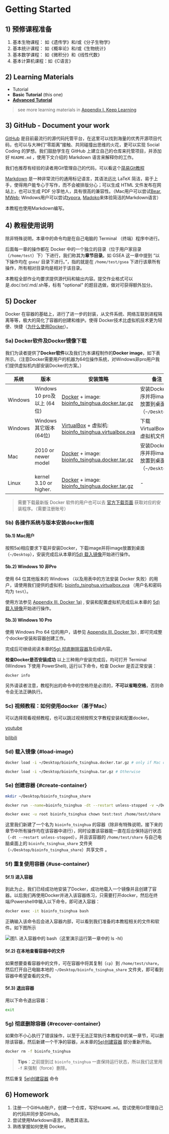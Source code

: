 # Getting Started

## 1) 预修课程准备

1. 基本生物课程： 如《遗传学》和/或《分子生物学》
2. 基本统计课程： 如《概率论》和/或《生物统计》
3. 基本数学课程： 如《微积分》和《线性代数》
4. 基本计算机课程：如《C语言》

## 2) Learning Materials

* Tutorial
* **Basic Tutorial** (this one)
* **[Advanced Tutorial](https://lulab.gitbook.io/training)**

> see more learning materials in [Appendix I. Keep Learning](appendix/appendix1.more.md)

## 3) GitHub - Document your work

[GitHub](https://github.com) 是目前最流行的源代码托管平台，在这里可以找到海量的优秀开源项目代码，也可以与大神们“零距离”接触、共同碰撞出思维的火花，更可以实现 Social Coding 的梦想。我们鼓励学生在 GitHub 上建立自己的仓库来托管项目，并添加好 `README.md` ，使用下文介绍的 Markdown 语言来解释你的工作。

我们也推荐有经验的读者用Git管理自己的代码，可以看这个[简易Git教程](https://www.liaoxuefeng.com/wiki/0013739516305929606dd18361248578c67b8067c8c017b000)

[Markdown](https://github.com/adam-p/markdown-here/wiki/Markdown-Cheatsheet) 是一种非常流行的通用标记语言，其语法远比 LaTeX 简洁，易于上手，使得用户能专心于写作，而不会被排版分心；可以生成 HTML 文件发布在网站上，也可以生成 PDF 分享他人，具有很高的兼容性。（Mac用户可以尝试[Bear](https://bear.app/), [MWeb](https://zh.mweb.im/); Windows用户可以尝试[typora](https://typora.io/), [Madoko](https://www.madoko.net/)来体验简洁的Markdown语言）

本教程也使用Markdown编写。


## 4) 教程使用说明

除非特殊说明，本章中的命令均是在自己电脑的 Terminal （终端）程序中进行。

后面每一章的操作都在 Docker 中的一个独立的目录（位于用户家目录（`/home/test`）下）下进行，我们称其为**章节目录**。如 GSEA 这一章中提到 “以下操作均在 `gsea/` 目录下进行。”，指的就是在 `/home/test/gsea` 下进行该章所有操作，所有相对目录均是相对于该目录。

<!--
每一步的结果都可以在章节目录的 `success/` 的相应文件夹中查看。（比如第一步没有在 `gsea/input/` 中生成要求的文件的话，可以直接从 `gsea/success/input` 中拷贝，然后继续下一步。）
-->

本教程全部作业均要求提供源代码和输出内容。提交作业格式可以是.doc/.txt/.md/.sh等，标有 "optional" 的题目选做，做对可获得额外加分。

## 5) Docker

Docker 在容器的基础上，进行了进一步的封装，从文件系统、网络互联到进程隔离等等，极大的简化了容器的创建和维护。使得 Docker技术比虚拟机技术更为轻便、快捷（[为什么使用Docker](https://yeasy.gitbooks.io/docker_practice/introduction/why.html)）。

### 5a) Docker软件及Docker镜像下载
我们为读者提供了**Docker软件**以及我们为本课程制作的**Docker image**，如下表所示。（注意Docker需要用户的机器为64位操作系统，对Windows非pro用户我们提供虚拟机内部安装Docker的方案。）


<!--

I think we should use this table

| 系统 | 安装策略 |
|-------------------------------|---------------------|
| Mac，Windows 10 Pro, Linux | 安装 Docker，下载镜像 |
| 其它 | 安装 VirtualBox，下载虚拟机 |

maybe update in the next version
-->

| 系统 | 版本 | 安装策略 | 备注 |
|---------|-------------------------|-------------------------------------------------------------------------------------------------------------------------------------------------------------|----------------------------------|
| Windows | Windows 10 pro及以上 (64位) | [Docker](https://cloud.tsinghua.edu.cn/d/d6b2d37d9dc942eb9a6e/) + image: [bioinfo_tsinghua.docker.tar.gz](https://cloud.tsinghua.edu.cn/f/b8dcdfa425ba4880b4f3/) | 安装Docker程序并将image放置到桌面（`~/Desktop`）|
| Windows | Windows 其它版本 (64位) | [VirtualBox](https://cloud.tsinghua.edu.cn/f/89c75b51b5bd423aa92b/) + 虚拟机: [bioinfo_tsinghua.virtualbox.ova](https://cloud.tsinghua.edu.cn/f/c91ec26fc5774303a5df/) | 下载VirtualBox及虚拟机文件|
| Mac | 2010 or newer model | [Docker](https://cloud.tsinghua.edu.cn/d/d6b2d37d9dc942eb9a6e/) + image: [bioinfo_tsinghua.docker.tar.gz](https://cloud.tsinghua.edu.cn/f/b8dcdfa425ba4880b4f3/) | 安装Docker程序并将image放置到桌面（`~/Desktop`） |
| Linux | kernel 3.10 or higher. | [Docker](https://docs.docker.com/install/linux/docker-ce/ubuntu/) + image: [bioinfo_tsinghua.docker.tar.gz](https://cloud.tsinghua.edu.cn/f/b8dcdfa425ba4880b4f3/) | - |


> 需要下载最新版 Docker 软件的用户也可以去 [官方下载页面](https://www.docker.com/get-docker) 获取对应的安装程序。（需要注册账号）



### 5b) 各操作系统与版本安装docker指南

#### 5b.1) Mac用户
按照5a)相应要求下载并安装Docker，下载image并将image放置到桌面（`~/Desktop`），安装完成后从本章的[5d) 载入镜像](#load-image)开始进行操作。

#### 5b.2) Windows 10 非Pro
使用 64 位其他版本的 Windows （以及用表中的方法安装 Docker 失败）的用户，请使用我们提供的虚拟机: [bioinfo_tsinghua.virtualbox.ova](https://cloud.tsinghua.edu.cn/f/c91ec26fc5774303a5df/) （用户名和密码均为 `test`）。

使用方法参见 [Appendix III. Docker 1a)](appendix/appendix3.docker.md#win-vb-use-docker) , 安装和配置虚拟机完成后从本章的 [5d) 载入镜像](#load-image)开始进行操作。

#### 5b.3) Windows 10 Pro

使用 Windows Pro 64 位的用户，请参见 [Appendix III. Docker 1b)](appendix/appendix3.docker.md#win-pro-use-docker) , 即可完成整个docker安装和容器创建工作。

完成后可继续阅读本章的[5g) 彻底删除容器](../getting-started.md#recover-container)及后续内容。




**检查Docker是否安装成功**
以上三种用户安装完成后，均可打开 Terminal (Windows 下使用 PowerShell), 运行以下命令，检查 Docker 是否正常安装：

```
docker info
```

另外请读者注意，教程列出的命令中的空格符是必须的，**不可以省略空格**，否则命令会无法正确执行。

### 5c) 视频教程：如何使用docker（基于Mac）
可以选择观看视频教程，也可以跳过视频按照文字教程安装和配置docker。

[youtube](https://youtu.be/c1ldhV7dAhg)

[bilibili](https://www.bilibili.com/video/av30426956/)

### 5d) 载入镜像 {#load-image}

```bash
docker load -i ~/Desktop/bioinfo_tsinghua.docker.tar.gz # only if Mac or Windows 10 Pro

docker load -i ~/Desktop/bioinfo_tsinghua.tar.gz # Otherwise

```

### 5e) 创建容器 {#create-container}

```bash
mkdir ~/Desktop/bioinfo_tsinghua_share

docker run --name=bioinfo_tsinghua -dt --restart unless-stopped -v ~/Desktop/bioinfo_tsinghua_share:/home/test/share bioinfo_tsinghua

docker exec -u root bioinfo_tsinghua chown test:test /home/test/share
```
<!--（`\`符号表示第二行与第三行是同一行，如果是手动输入命令，请不要输入`\`符号）-->

这里我们新建了一个名为 `bioinfo_tsinghua` 的容器（除非有特殊说明，接下来的章节中所有操作均在该容器中进行），同时设置该容器能一直在后台保持运行状态（`-dt --restart unless-stopped`），并且该容器的 `/home/test/share` 与自己电脑桌面上的 `bioinfo_tsinghua_share` 文件夹（`~/Desktop/bioinfo_tsinghua_share`）共享文件 。

### 5f) 重复使用容器 {#use-container}

#### 5f.1) 进入容器

到此为止，我们已经成功地安装了Docker，成功地载入一个镜像并且创建了容器。以后我们再使用Docker并进入该容器练习，只需要打开docker，然后在终端/Powershell中输入以下命令，即可进入容器：

```bash
docker exec -it bioinfo_tsinghua bash
```

正确输入该命令后会进入容器内部，可以看到我们准备的本教程相关的文件和软件。如下图所示

![图1. 进入容器中的 bash（这里演示运行第一章中的 `ls -hl`）](.gitbook/assets/bash-in-container.gif)

#### 5f.2) 在本地查看容器中的文件
如果想要查看容器中的文件，可在容器中将其复制（`cp`）到 `/home/test/share`，然后打开自己电脑本地的 `~/Desktop/bioinfo_tsinghua_share` 文件夹，即可看到容器中希望查看的文件。

#### 5f.3) 退出容器

用以下命令退出容器：

```bash
exit
```



### 5g) 彻底删除容器 {#recover-container}

如果你不小心执行了错误操作，以至于无法正常执行本教程中的某一章节，可以删除该容器，然后新建一个干净的容器，从本章的[5e)创建容器](#create-container) 部分重新开始。

```bash
docker rm -f bioinfo_tsinghua
```

> **Tips**：之前提到过 `bioinfo_tsinghua` 一直保持运行状态，所以我们这里用 `-f` 来强制（force）删除。

然后重复  [5e)创建容器](#create-container) 命令




## 6) Homework

1. 注册一个GitHub账户，创建一个仓库，写好`README.md`。尝试使用Git管理自己的代码并同步至GitHub。
2. 尝试使用Markdown语言，熟悉其语法。
1. 熟练掌握如何使用 Docker。


